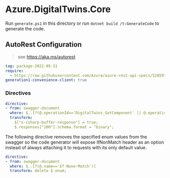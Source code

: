 # Azure.DigitalTwins.Core

Run `generate.ps1` in this directory or run `dotnet build /t:GenerateCode` to generate the code.

## AutoRest Configuration

> see <https://aka.ms/autorest>

``` yaml
tag: package-2022-05-31
require: 
  - https://raw.githubusercontent.com/Azure/azure-rest-api-specs/52859765216a2c072c483f4fd2b6fd45f1e348d0/specification/digitaltwins/data-plane/Microsoft.DigitalTwins/stable/2022-05-31/digitaltwins.json
generation1-convenience-client: true
```

### Directives

``` yaml
directive:
- from: swagger-document
  where: $..[?(@.operationId=='DigitalTwins_GetComponent' || @.operationId=='DigitalTwins_GetRelationshipById' || @.operationId=='DigitalTwins_Add' || @.operationId=='DigitalTwins_GetById' || @.operationId=='DigitalTwins_AddRelationship')]
  transform: 
    $["x-csharp-buffer-response"] = true;
    $.responses["200"].schema.format = "binary";
```

The following directive removes the specified enum values from the swagger so the code generator will expose IfNonMatch header as an option instead of always attaching it to requests with its only default value.

``` yaml
directive:
- from: swagger-document
  where: $..[?(@.name=='If-None-Match')]
  transform: delete $.enum;
```
